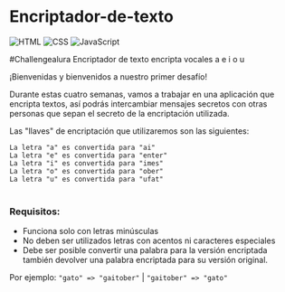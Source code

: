 # Encriptador-de-texto
![HTML](https://img.shields.io/badge/-HTML-333333?style=flat&logo=html5)
![CSS](https://img.shields.io/badge/-CSS-1572B6?style=flat&logo=css3)
![JavaScript](https://img.shields.io/badge/-JavaScript-F7DF1E?style=flat&logo=javascript&logoColor=black)

#Challengealura
Encriptador de texto encripta vocales a e i o u 

¡Bienvenidas y bienvenidos a nuestro primer desafío!

Durante estas cuatro semanas, vamos a trabajar en una aplicación que encripta textos, así podrás intercambiar mensajes secretos con otras personas que sepan el secreto de la encriptación utilizada.

Las "llaves" de encriptación que utilizaremos son las siguientes:

``` La letra "a" es convertida para "ai" ``` <br>
``` La letra "e" es convertida para "enter" ``` <br>
``` La letra "i" es convertida para "imes" ``` <br>
``` La letra "o" es convertida para "ober" ``` <br>
``` La letra "u" es convertida para "ufat" ``` <br><br>

### __Requisitos:__
- Funciona solo con letras minúsculas
- No deben ser utilizados letras con acentos ni caracteres especiales
- Debe ser posible convertir una palabra para la versión encriptada también devolver una palabra encriptada para su versión original.

Por ejemplo:
``` "gato" => "gaitober" ``` | ``` "gaitober" => "gato" ``` <br><br>



